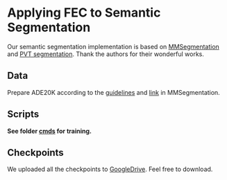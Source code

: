 # Applying FEC to Semantic Segmentation

Our semantic segmentation implementation is based on [MMSegmentation](https://github.com/open-mmlab/mmsegmentation) and [PVT segmentation](https://github.com/whai362/PVT/tree/v2/segmentation). Thank the authors for their wonderful works.

## Data

Prepare ADE20K according to the [guidelines](https://github.com/open-mmlab/mmsegmentation/blob/master/docs/en/dataset_prepare.md#prepare-datasets) and [link](https://github.com/open-mmlab/mmsegmentation/blob/master/docs/en/dataset_prepare.md#ade20k) in MMSegmentation.


## Scripts

**See folder [cmds](cmds/) for training.**

## Checkpoints

We uploaded all the checkpoints to [GoogleDrive](https://drive.google.com/drive/folders/1X7MhOpg50d1aAmWOP9M7psBhW_fJzg2A?usp=sharing). Feel free to download.

